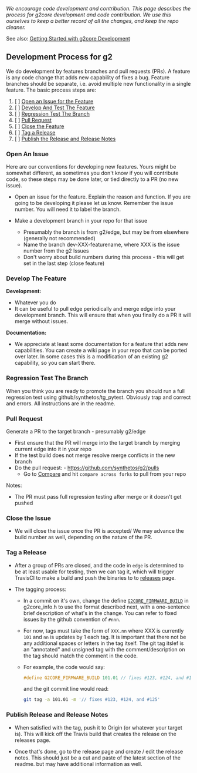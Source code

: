 _We encourage code development and contribution. This page describes the process for g2core development and code contribution. We use this ourselves to keep a better record of all the changes, and keep the repo cleaner._

See also: [Getting Started with g2core Development](https://github.com/synthetos/g2/wiki/Getting-Started-with-g2core-Development)

## Development Process for g2
We do development by features branches and pull requests (PRs). A feature is any code change that adds new capability of fixes a bug. Feature branches should be separate, i.e. avoid multiple new functionality in a single feature. The basic process steps are:

1. [ ] [Open an Issue for the Feature](#open-an-issue)
1. [ ] [Develop And Test The Feature](#develop-the-feature)
1. [ ] [Regression Test The Branch](#regression-test-the-branch)
1. [ ] [Pull Request](#pull-request)
1. [ ] [Close the Feature](#close-the-feature)
1. [ ] [Tag a Release](#tag-a-release)
1. [ ] [Publish the Release and Release Notes](#publish-release-and-release-notes)

### Open An Issue
Here are our conventions for developing new features. Yours might be somewhat different, as sometimes you don't know if you will contribute code, so these steps may be done later, or tied directly to a PR (no new issue).

- Open an issue for the feature. Explain the reason and function. If you are going to be developing it please let us know. Remember the issue number. You will need it to label the branch.

- Make a development branch in your repo for that issue
  - Presumably the branch is from g2/edge, but may be from elsewhere (generally not recommended)
  - Name the branch dev-XXX-featurename, where XXX is the issue number from the g2 Issues
  - Don't worry about build numbers during this process - this will get set in the last step (close feature)

### Develop The Feature
**Development:**

- Whatever you do
- It can be useful to pull edge periodically and merge edge into your development branch. This will ensure that when you finally do a PR it will merge without issues.

**Documentation:**

- We appreciate at least some documentation for a feature that adds new capabilities. You can create a wiki page in your repo that can be ported over later. In some cases this is a modification of an existing g2 capability, so you can start there.

### Regression Test The Branch
When you think you are ready to promote the branch you should run a full regression test using github/synthetos/tg_pytest. Obviously trap and correct and errors. All instructions are in the readme.

### Pull Request
Generate a PR to the target branch - presumably g2/edge<br>

- First ensure that the PR will merge into the target branch by merging current edge into it in your repo
- If the test build does not merge resolve merge conflicts in the new branch
- Do the pull request: - https://github.com/synthetos/g2/pulls
  - Go to [Compare](https://github.com/synthetos/g2/compare) and hit `compare across forks` to pull from your repo

Notes:

- The PR must pass full regression testing after merge or it doesn't get pushed

### Close the Issue

- We will close the issue once the PR is accepted/ We may advance the build number as well, depending on the nature of the PR.

### Tag a Release

- After a group of PRs are closed, and the code in `edge` is determined to be at least usable for testing, then we can tag it, which will trigger TravisCI to make a build and push the binaries to to [releases](https://github.com/synthetos/g2/releases) page.

- The tagging process:

  - In a commit on it's own, change the define [`G2CORE_FIRMWARE_BUILD`](https://github.com/synthetos/g2/blob/edge/g2core/g2core_info.h#L24) in g2core_info.h to use the format described next, with a one-sentence brief description of what's in the change. You can refer to fixed issues by the github convention of `#nnn`.

  - For now, tags must take the form of `XXX.nn` where XXX is currently `101` and `nn` is updates by 1 each tag. It is important that there not be any additional spaces or letters in the tag itself. The git tag itslef is an "annotated" and unsigned tag with the comment/description on the tag should match the comment in the code.

  - For example, the code would say:
      ```c++
      #define G2CORE_FIRMWARE_BUILD 101.01 // fixes #123, #124, and #125
      ```
  
      and the git commit line would read:
  
      ```bash
      git tag -a 101.01 -m '// fixes #123, #124, and #125'
      ```

### Publish Release and Release Notes

- When satisfied with the tag, push it to Origin (or whatever your target is). This will kick off the Travis build that creates the release on the releases page.

- Once that's done, go to the release page and create / edit the release notes. This should just be a cut and paste of the latest section of the readme. but may have additional information as well. 
